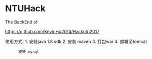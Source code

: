 # NTUHack

The BackEnd of 

https://github.com/KevinHu2014/Hackntu2017

使用方式:  1. 安裝java 1.8 sdk 
          2. 安裝 maven 
          3. 打包war 
          4. 部署至tomcat
          
          安裝 mysql
          
          
